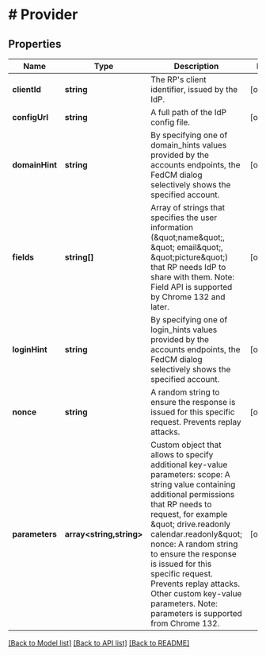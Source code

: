 # # Provider

## Properties

Name | Type | Description | Notes
------------ | ------------- | ------------- | -------------
**clientId** | **string** | The RP&#39;s client identifier, issued by the IdP. | [optional]
**configUrl** | **string** | A full path of the IdP config file. | [optional]
**domainHint** | **string** | By specifying one of domain_hints values provided by the accounts endpoints, the FedCM dialog selectively shows the specified account. | [optional]
**fields** | **string[]** | Array of strings that specifies the user information (\&quot;name\&quot;, \&quot; email\&quot;, \&quot;picture\&quot;) that RP needs IdP to share with them.  Note: Field API is supported by Chrome 132 and later. | [optional]
**loginHint** | **string** | By specifying one of login_hints values provided by the accounts endpoints, the FedCM dialog selectively shows the specified account. | [optional]
**nonce** | **string** | A random string to ensure the response is issued for this specific request. Prevents replay attacks. | [optional]
**parameters** | **array<string,string>** | Custom object that allows to specify additional key-value parameters: scope: A string value containing additional permissions that RP needs to request, for example \&quot; drive.readonly calendar.readonly\&quot; nonce: A random string to ensure the response is issued for this specific request. Prevents replay attacks.  Other custom key-value parameters.  Note: parameters is supported from Chrome 132. | [optional]

[[Back to Model list]](../../README.md#models) [[Back to API list]](../../README.md#endpoints) [[Back to README]](../../README.md)
